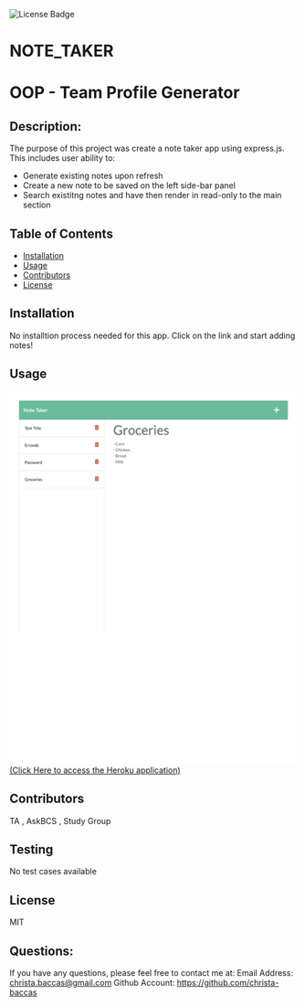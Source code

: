 ![License Badge](https://img.shields.io/badge/license-MIT-blue)
# NOTE_TAKER

# OOP - Team Profile Generator

## Description: 
 The purpose of this project was create a note taker app using express.js. This includes user ability to:
 - Generate existing notes upon refresh
 - Create a new note to be saved on the left side-bar panel
 - Search existitng notes and have then render in read-only to the main section


## Table of Contents 

* [Installation](#installation)
* [Usage](#usage)
* [Contributors](#contributors)
* [License](#license)
  
## Installation 
 No installtion process needed for this app. Click on the link and start adding notes!

## Usage 
 
![screenshot](hw11.png)
[(Click Here to access the Heroku application)](https://homework-11-note-taker-app-cab.herokuapp.com/)

## Contributors 

TA , AskBCS , Study Group

## Testing 
No test cases available


## License 
MIT 

## Questions: 
If you have any questions, please feel free to contact me at:
  Email Address: christa.baccas@gmail.com
  Github Account: https://github.com/christa-baccas

